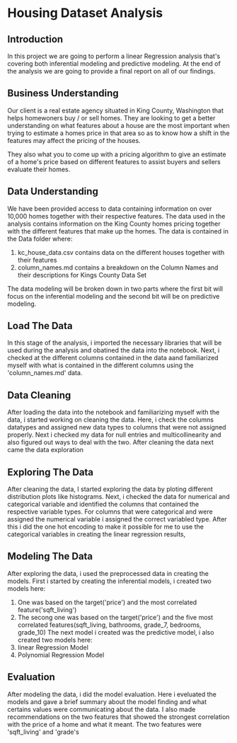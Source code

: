 # Housing Dataset Analysis

## Introduction
In this project we are going to perform a linear Regression analysis that's covering both inferential modeling and predictive modeling. At the end of the analysis we are going to provide a final report on all of our findings.

## Business Understanding
Our client is a real estate agency situated in King County, Washington that helps homewoners buy / or sell homes. They are looking to get a better understanding on what features about a house are the most important when trying to estimate a homes price in that area so as to know how a shift in the features may affect the pricing of the houses.
 
They also what you to come up with a pricing algorithm to give an estimate of a home's price based on different features to assist buyers and sellers evaluate their homes.

## Data Understanding
We have been provided access to data containing information on over 10,000 homes together with their respective features. The data used in the analysis contains information on the King County homes pricing together with the different features that make up the homes. The data is contained in the Data folder where:
 1. kc_house_data.csv contains data on the different houses together with their features
 2. column_names.md contains a breakdown on the Column Names and their descriptions for Kings County Data Set

The data modeling will be broken down in two parts where the first bit will focus on the inferential modeling and the second bit will be on predictive modeling.

## Load The Data
In this stage of the analysis, i imported the necessary libraries that will be used during the analysis and obatined the data into the notebook. Next, i checked at the different columns contained in the data aand familiarized myself with what is contained in the different columns using the 'column_names.md' data.

## Data Cleaning
After loading the data into the notebook and familiarizing myself with the data, i started working on cleaning the data. Here, i check the columns datatypes and assigned new data types to columns that were not assigned properly. Next i checked my data for null entries  and multicollinearity and also figured out ways to deal with the two. After cleaning the data next came the data exploration 

## Exploring The Data
After cleaning the data, I started exploring the data by ploting different distribution plots like histograms. Next, i checked the data for numerical and categorical variable and identified the columns that contained the respective variable types. For columns that were categorical and were assigned the numerical variable i assigned the correct variabled type. After this i did the one hot encoding to make it possible for me to use the categorical variables in creating the linear regression results,

## Modeling The Data
After exploring the data, i used the preprocessed data in creating the models.
First i started by creating the inferential models, i created two models here:
 1. One was based on the target('price') and the most correlated feature('sqft_living')
 2. The secong one was based on the target('price') and the five most correlated features(sqft_living, bathrooms, grade_7, bedrooms, grade_10)
The next model i created was the predictive model, i also created two models here:
 1. linear  Regression Model
 2. Polynomial Regression Model

## Evaluation
After modeling the data, i did the model evaluation. Here i eveluated the models and gave a brief summary about the model finding and what certains values were communicating about the data. I also made recommendations on the two features that showed the strongest correlation with the price of a home and what it meant. The two features were 'sqft_living' and 'grade's
